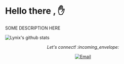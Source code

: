 # Hello there , :hand:

SOME DESCRIPTION HERE

 <img align="center" src="https://github-readme-stats.vercel.app/api?username=LynixDancho&show_icons=true&theme=dracula&line_height=27" alt="Lynix's github stats"/>

<p align="center"> 
  <i> Let's connect! :incoming_envelope: </i>
</p>

<p align="center">

  <a href="laredjyacine955@gmal.com" target="_blank">
	<img src="https://img.shields.io/badge/-Gmail-c14438?style=flat-square&logo=Gmail&logoColor=white" alt="Email">
  </a>
</p>

